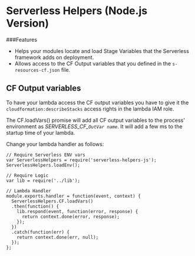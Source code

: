 Serverless Helpers (Node.js Version)
=================================

###Features
* Helps your modules locate and load Stage Variables that the Serverless framework adds on deployment.
* Allows access to the CF Output variables that you defined in the `s-resources-cf.json` file.

## CF Output variables
To have your lambda access the CF output variables you have to give it the `cloudformation:describeStacks` access rights in the lambda IAM role.

The CF.loadVars() promise will add all CF output variables to the process'
environment as *SERVERLESS_CF_`OutVar name`*. It will add a few ms to the
startup time of your lambda.

Change your lambda handler as follows:

```
// Require Serverless ENV vars
var ServerlessHelpers = require('serverless-helpers-js');
ServerlessHelpers.loadEnv();

// Require Logic
var lib = require('../lib');

// Lambda Handler
module.exports.handler = function(event, context) {
  ServerlessHelpers.CF.loadVars()
  .then(function() {
    lib.respond(event, function(error, response) {
      return context.done(error, response);
    });
  })
  .catch(function(err) {
    return context.done(err, null);
  });
};
```

